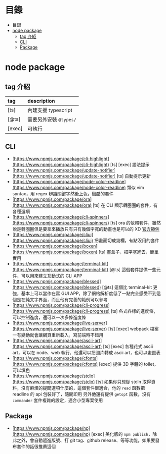 # 目錄

* [目錄](#目錄)
* [node package](#node-package)
	* [tag 介紹](#tag-介紹)
	* [CLI](#cli)
	* [Package](#package)

# node package
## tag 介紹
| tag             | description            |
| :-------------- | :--------------        |
| [ts]            | 內建支援 typescript    |
| [@ts]           | 需要另外安裝 `@types/` |
| [exec]          | 可執行                 |

## CLI
* [https://www.npmjs.com/package/cli-highlight](https://www.npmjs.com/package/cli-highlight) [ts] [exec]
語法提示
* [https://www.npmjs.com/package/update-notifier](https://www.npmjs.com/package/update-notifier) [ts]
自動提示更新
* [https://www.npmjs.com/package/node-color-readline](https://www.npmjs.com/package/node-color-readline)
類似 vim syntax，用 regex 辨識關鍵字然後上色，蠻酷的套件
* [https://www.npmjs.com/package/ora](https://www.npmjs.com/package/ora) [ts]
在 CLI 顯示轉圈圈的套件，有各種選項
* [https://www.npmjs.com/package/cli-spinners](https://www.npmjs.com/package/cli-spinners) [ts]
ora 的依賴套件，雖然說是轉圈圈但是要拿來播放只有只有幾個字寬的動畫也是可以的 XD [官方範例](https://asciinema.org/a/95348?size=big)
* [https://www.npmjs.com/package/cliui](https://www.npmjs.com/package/cliui)
把畫面切成幾欄，有點沒用的套件
* [https://www.npmjs.com/package/boxen](https://www.npmjs.com/package/boxen) [ts]
畫盒子，把字塞進去，簡單實用
* [https://www.npmjs.com/package/terminal-kit](https://www.npmjs.com/package/terminal-kit) [@ts]
這個套件提供一些元件，可以用來建立互動式的 CLI APP
* [https://www.npmjs.com/package/blessed](https://www.npmjs.com/package/blessed) [@ts]
這個比 terminal-kit 更強，基本上可以當作在寫 GUI APP，除了網格解析度低了一點完全感受不到這個是在純文字界面，而且他有完善的範例可以參考
* [https://www.npmjs.com/package/cli-progress](https://www.npmjs.com/package/cli-progress) [ts]
各式各樣的進度條，可以控制進度，還可以一次多條進度條
* [https://www.npmjs.com/package/live-server](https://www.npmjs.com/package/live-server) [ts] [exec]
webpack 檔案一有變動就會讓網頁重新載入，寫前端時不錯用
* [https://www.npmjs.com/package/ascii-art](https://www.npmjs.com/package/ascii-art) [ts] [exec]
各種花式 ascii art，可以在 node、web 執行，他還可以把圖片轉成 ascii art，也可以畫圖表
* [https://www.npmjs.com/package/cfonts](https://www.npmjs.com/package/cfonts) [exec]
提供 3D 字體的 toilet，可以填色
* [https://www.npmjs.com/package/stdio](https://www.npmjs.com/package/stdio) [ts]
如果你只想從 stdin 取得資料，沒有麻煩的提問選項什麼的，這個套件很適合，他的 `read` 函數把 readline 的 api 包裝好了，隨開即用
另外他還有提供 `getopt` 函數，沒有 `commander` 套件複雜的設定，適合小型專案使用

## Package
* [https://www.npmjs.com/package/np](https://www.npmjs.com/package/np) [exec]
美化版的 `npm publish`，除此之外，會自動遞進版號、打 git tag、github release、等等功能，如果要發布套件的話很推薦這個
